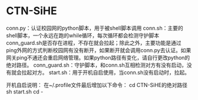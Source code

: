 # CTN-SiHE

conn.py：认证校园网的python脚本，用于被shell脚本调用
conn.sh：主要的shell脚本，一个永远在跑的while循环，每次循环都会检测守护脚本conn_guard.sh是否存在进程，不存在就会拉起；除此之外，主要功能是通过ping外网的方式判断校园网有没有断开，如果断开就会调用conn.py去认证。如果网关ping不通还会重启网络管理。如果python路径有变化，请自行更改python的绝对路径。
conn_guard.sh：守护脚本，和conn.sh互相检测对方有没有启动，没有就会拉起对方。
start.sh：用于开机自启使用，当conn.sh没有启动时，拉起。

开机自启说明：
在~/.profile文件最后增加以下命令：
cd CTN-SiHE的绝对路径
sh start.sh
cd -
